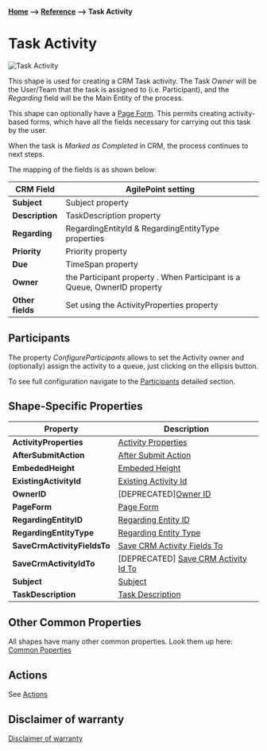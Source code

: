 **[Home](/) --> [Reference](/ref) --> Task Activity**

# Task Activity

![Task Activity](media/TaskActivity.png)

This shape is used for creating a CRM Task activity. The Task *Owner* will be
the User/Team that the task is assigned to (i.e. Participant), and the
*Regarding* field will be the Main Entity of the process.

This shape can optionally have a [Page Form](PageForm.md). This permits
creating activity-based forms, which have all the fields necessary for carrying
out this task by the user.

When the task is *Marked as Completed* in CRM, the process continues to next
steps.

The mapping of the fields is as shown below:

| CRM Field    | AgilePoint setting                                                       |
|--------------|--------------------------------------------------------------------------|
| **Subject**      | Subject property                                                         |
| **Description**  | TaskDescription property                                                 |
| **Regarding**    | RegardingEntityId & RegardingEntityType properties                       |
| **Priority**     | Priority property                                                        |
| **Due**          | TimeSpan property                                                        |
| **Owner**        | the Participant property . When Participant is a Queue, OwnerID property |
| **Other fields** | Set using the ActivityProperties property                                |

## Participants
The property *ConfigureParticipants* allows to set the Activity owner and (optionally) assign the activity to a queue, just clicking on the ellipsis button.

To see full configuration navigate to the [Participants](./common/Participants.md) detailed section.

## Shape-Specific Properties

| Property | Description |
| -------- | ----------- |
| **ActivityProperties**           | [Activity Properties](common/ActivityProperties.md)  |
| **AfterSubmitAction**            | [After Submit Action](common/AfterSubmitAction.md)   |
| **EmbededHeight**                | [Embeded Height](common/EmbededHeight.md)       |
| **ExistingActivityId**           | [Existing Activity Id](common/ExistingActivityId.md)       |
| **OwnerID**                      | [DEPRECATED][Owner ID](common/OwnerID.md)             |
| **PageForm**                     | [Page Form](common/PageForm.md)            |
| **RegardingEntityID**            | [Regarding Entity ID](common/RegardingEntityID.md)   |
| **RegardingEntityType**          | [Regarding Entity Type](common/RegardingEntityType.md) |
| **SaveCrmActivityFieldsTo**      | [Save CRM Activity Fields To](common/SaveCrmActivityFieldsTo.md) |
| **SaveCrmActivityIdTo**          | [DEPRECATED] [Save CRM Activity Id To](common/SaveCrmActivityIdTo.md) |
| **Subject**                      | [Subject](common/Subject.md)             |
| **TaskDescription**              | [Task Description](common/Subject.md)     |


## Other Common Properties
All shapes have many other common properties. Look them up here: [Common Poperties](common/README.md)

## Actions
See [Actions](common/Actions.md)

## Disclaimer of warranty

[Disclaimer of warranty](../guides/common/DisclaimerOfWarranty.md)